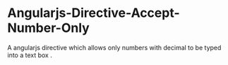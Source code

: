 Angularjs-Directive-Accept-Number-Only
======================================

A angularjs directive which allows only numbers with decimal to be typed into a text box .
